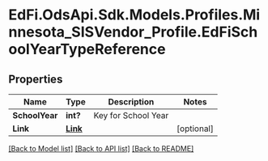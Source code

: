 # EdFi.OdsApi.Sdk.Models.Profiles.Minnesota_SISVendor_Profile.EdFiSchoolYearTypeReference
## Properties

Name | Type | Description | Notes
------------ | ------------- | ------------- | -------------
**SchoolYear** | **int?** | Key for School Year | 
**Link** | [**Link**](Link.md) |  | [optional] 

[[Back to Model list]](../README.md#documentation-for-models) [[Back to API list]](../README.md#documentation-for-api-endpoints) [[Back to README]](../README.md)

